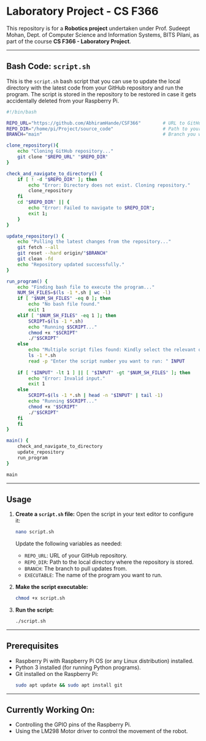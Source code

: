 # Laboratory Project - CS F366

This repository is for a **Robotics project** undertaken under Prof. Sudeept Mohan, Dept. of Computer Science and Information Systems, BITS Pilani, as part of the course **CS F366 - Laboratory Project**.

---

## **Bash Code: `script.sh`**

This is the `script.sh` bash script that you can use to update the local directory with the latest code from your GitHub repository and run the program. The script is stored in the repository to be restored in case it gets accidentally deleted from your Raspberry Pi.

```bash
#!/bin/bash

REPO_URL="https://github.com/AbhiramHande/CSF366"        # URL to GitHub repository
REPO_DIR="/home/pi/Project/source_code"                  # Path to your local repository
BRANCH="main"                                            # Branch you want to update

clone_repository(){
    echo "Cloning GitHub repository..."
    git clone "$REPO_URL" "$REPO_DIR"
}

check_and_navigate_to_directory() {
    if [ ! -d "$REPO_DIR" ]; then
        echo "Error: Directory does not exist. Cloning repository."
        clone_repository
    fi
    cd "$REPO_DIR" || { 
        echo "Error: Failed to navigate to $REPO_DIR";
        exit 1;
    }
}

update_repository() {
    echo "Pulling the latest changes from the repository..."
    git fetch --all
    git reset --hard origin/"$BRANCH"
    git clean -fd
    echo "Repository updated successfully."
}

run_program() {
    echo "Finding bash file to execute the program..."
    NUM_SH_FILES=$(ls -1 *.sh | wc -l)
    if [ "$NUM_SH_FILES" -eq 0 ]; then
        echo "No bash file found."
        exit 1
    elif [ "$NUM_SH_FILES" -eq 1 ]; then
    	SCRIPT=$(ls -1 *.sh)
    	echo "Running $SCRIPT..."
        chmod +x "$SCRIPT"
        ./"$SCRIPT"
    else
        echo "Multiple script files found: Kindly select the relevant one."
        ls -1 *.sh
        read -p "Enter the script number you want to run: " INPUT
        
	if [ "$INPUT" -lt 1 ] || [ "$INPUT" -gt "$NUM_SH_FILES" ]; then
	    echo "Error: Invalid input."
	    exit 1
	else
	    SCRIPT=$(ls -1 *.sh | head -n "$INPUT" | tail -1)
	    echo "Running $SCRIPT..."
	    chmod +x "$SCRIPT"
	    ./"$SCRIPT"
	fi
    fi
}

main() {
    check_and_navigate_to_directory
    update_repository
    run_program
}

main
```

---

## **Usage**
1. **Create a `script.sh` file:**
   Open the script in your text editor to configure it:
   ```bash
   nano script.sh
   ```
   Update the following variables as needed:
   - `REPO_URL`: URL of your GitHub repository.
   - `REPO_DIR`: Path to the local directory where the repository is stored.
   - `BRANCH`: The branch to pull updates from.
   - `EXECUTABLE`: The name of the program you want to run.

2. **Make the script executable:**
   ```bash
   chmod +x script.sh
   ```

3. **Run the script:**
   ```bash
   ./script.sh
   ```

---

## **Prerequisites**
- Raspberry Pi with Raspberry Pi OS (or any Linux distribution) installed.
- Python 3 installed (for running Python programs).
- Git installed on the Raspberry Pi:
  ```bash
  sudo apt update && sudo apt install git
  ```

---

## **Currently Working On:**
- Controlling the GPIO pins of the Raspberry Pi.
- Using the LM298 Motor driver to control the movement of the robot.
